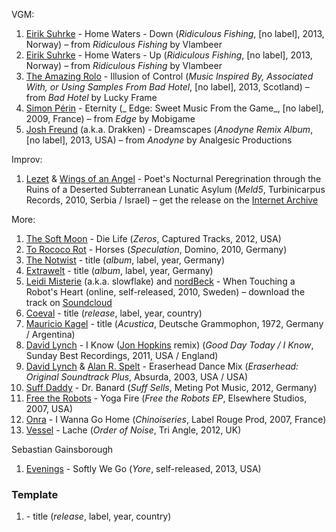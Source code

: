VGM:

1. [Eirik Suhrke](http://musicbrainz.org/artist/b15a6fe6-8863-444c-bfc6-8d885e8896d1) - Home Waters - Down (_Ridiculous Fishing_, [no label], 2013, Norway) – from _Ridiculous Fishing_ by Vlambeer
1. [Eirik Suhrke](http://musicbrainz.org/artist/b15a6fe6-8863-444c-bfc6-8d885e8896d1) - Home Waters - Up (_Ridiculous Fishing_, [no label], 2013, Norway) – from _Ridiculous Fishing_ by Vlambeer
1. [The Amazing Rolo](http://musicbrainz.org/artist/aeb5fd10-add1-4207-8a96-bd6a012e6033) - Illusion of Control (_Music Inspired By, Associated With, or Using Samples From Bad Hotel_, [no label], 2013, Scotland) – from _Bad Hotel_ by Lucky Frame
1. [Simon Périn](http://musicbrainz.org/artist/9119cf08-dcfd-44d5-9a53-d9f96f623bba) - Eternity (_ Edge: Sweet Music From the Game_, [no label], 2009, France) – from _Edge_ by Mobigame
1. [Josh Freund](http://musicbrainz.org/artist/d9054716-3523-4dd2-b04f-78060b2d3408) (a.k.a. Drakken) - Dreamscapes (_Anodyne Remix Album_, [no label], 2013, USA) – from _Anodyne_ by Analgesic Productions

Improv:
1. [Lezet]() & [Wings of an Angel]() - Poet's Nocturnal Peregrination through the Ruins of a Deserted Subterranean Lunatic Asylum (_Meld5_, Turbinicarpus Records, 2010, Serbia / Israel) – get the release on the [Internet Archive](https://archive.org/details/Lezet-Meld5)


More:
1. [The Soft Moon](http://musicbrainz.org/artist/93eba14e-f85c-4d39-8412-5e4018c89d75) - Die Life (_Zeros_, Captured Tracks, 2012, USA)
1. [To Rococo Rot](http://musicbrainz.org/artist/3e7321b9-095c-4689-a086-eb75fa750157) - Horses (_Speculation_, Domino, 2010, Germany)
1. [The Notwist](http://musicbrainz.org/artist/f180cec2-9421-4417-a841-c7372090d13d) - title (_album_, label, year, Germany)
1. [Extrawelt](http://musicbrainz.org/artist/1ef2bd54-9610-40ba-87dd-c195828411a9) - title (_album_, label, year, Germany)
1. [Leidi Misterie]() (a.k.a. slowflake) and [nordBeck]() - When Touching a Robot's Heart (online, self-released, 2010, Sweden) – download the track on [Soundcloud](https://soundcloud.com/leidi-misterie/leidi-misterie-and-nordbeck-when-touching-a-robots-heart)
1. [Coeval](http://musicbrainz.org/artist/5abe505d-5d43-41d1-bb79-9f4468fe44b1) - title (_release_, label, year, country)
1. [Mauricio Kagel](http://musicbrainz.org/artist/9f185094-f3d7-4e33-9f60-4588d4c63cb3) - title (_Acustica_, Deutsche Grammophon, 1972, Germany / Argentina)
1. [David Lynch](https://musicbrainz.org/artist/752d58e6-d33f-4dcd-b40c-37acc14242f2) - I Know ([Jon Hopkins](https://musicbrainz.org/artist/0b0c25f4-f31c-46a5-a4fb-ccbf53d663bd) remix) (_Good Day Today / I Know_, Sunday Best Recordings, 2011, USA / England)
1. [David Lynch](https://musicbrainz.org/artist/752d58e6-d33f-4dcd-b40c-37acc14242f2) & [Alan R. Spelt](https://musicbrainz.org/artist/29768c58-358f-474e-adab-3b96677511d4) - Eraserhead Dance Mix (_Eraserhead: Original Soundtrack Plus_, Absurda, 2003, USA / USA)
1. [Suff Daddy](http://musicbrainz.org/artist/79001b57-792f-42d8-a580-cfd1f709cd6d) - Dr. Banard (_Suff Sells_, Meting Pot Music, 2012, Germany)
1. [Free the Robots](http://musicbrainz.org/artist/9b733899-8bf7-419c-a26e-2b61ca8499bf) - Yoga Fire (_Free the Robots EP_, Elsewhere Studios, 2007, USA)
1. [Onra](http://musicbrainz.org/artist/e6a76b1d-2cbb-4587-9c09-6b7333638a0a) - I Wanna Go Home (_Chinoiseries_, Label Rouge Prod, 2007, France)
1. [Vessel](https://musicbrainz.org/artist/d909c383-5063-4c05-8006-acaebdff142c) - Lache (_Order of Noise_, Tri Angle, 2012, UK)

  Sebastian Gainsborough

1. [Evenings](https://musicbrainz.org/artist/2ce17d7b-3b62-44de-b09e-c7c6b259e1ac) - Softly We Go (_Yore_, self-released, 2013, USA)

### Template

1. []() - title (_release_, label, year, country)
